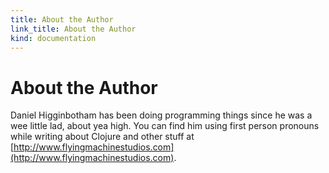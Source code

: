 ```yaml
--- 
title: About the Author
link_title: About the Author
kind: documentation
---
```


# About the Author

Daniel Higginbotham has been doing programming things since he was a
wee little lad, about yea high. You can find him using first person
pronouns while writing about Clojure and other stuff at
[http://www.flyingmachinestudios.com](http://www.flyingmachinestudios.com).
